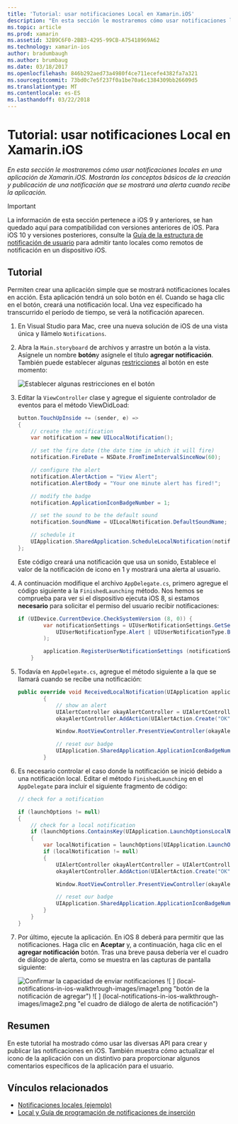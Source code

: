 ```yaml
---
title: 'Tutorial: usar notificaciones Local en Xamarin.iOS'
description: "En esta sección le mostraremos cómo usar notificaciones locales en una aplicación de Xamarin.iOS. Mostrarán los conceptos básicos de la creación y publicación de una notificación que se mostrará una alerta cuando recibe la aplicación."
ms.topic: article
ms.prod: xamarin
ms.assetid: 32B9C6F0-2BB3-4295-99CB-A75418969A62
ms.technology: xamarin-ios
author: bradumbaugh
ms.author: brumbaug
ms.date: 03/18/2017
ms.openlocfilehash: 846b292aed73a4980f4ce711ecefe4382fa7a321
ms.sourcegitcommit: 73bd0c7e5f237f0a1be70a6c1384309bb26609d5
ms.translationtype: MT
ms.contentlocale: es-ES
ms.lasthandoff: 03/22/2018
---
```

# <a name="walkthrough---using-local-notifications-in-xamarinios"></a>Tutorial: usar notificaciones Local en Xamarin.iOS

_En esta sección le mostraremos cómo usar notificaciones locales en una aplicación de Xamarin.iOS. Mostrarán los conceptos básicos de la creación y publicación de una notificación que se mostrará una alerta cuando recibe la aplicación._

> [!IMPORTANT]
> La información de esta sección pertenece a iOS 9 y anteriores, se han quedado aquí para compatibilidad con versiones anteriores de iOS. Para iOS 10 y versiones posteriores, consulte la [Guía de la estructura de notificación de usuario](~/ios/platform/user-notifications/index.md) para admitir tanto locales como remotos de notificación en un dispositivo iOS.

## <a name="walkthrough"></a>Tutorial

Permiten crear una aplicación simple que se mostrará notificaciones locales en acción. Esta aplicación tendrá un solo botón en él. Cuando se haga clic en el botón, creará una notificación local. Una vez especificado ha transcurrido el período de tiempo, se verá la notificación aparecen.


1. En Visual Studio para Mac, cree una nueva solución de iOS de una vista única y llámelo `Notifications`.
1. Abra la `Main.storyboard` de archivos y arrastre un botón a la vista. Asígnele un nombre **botón**y asígnele el título **agregar notificación**. También puede establecer algunas [restricciones](~/ios/user-interface/designer/designer-auto-layout.md) al botón en este momento: 

    ![](local-notifications-in-ios-walkthrough-images/image3.png "Establecer algunas restricciones en el botón")
1. Editar la `ViewController` clase y agregue el siguiente controlador de eventos para el método ViewDidLoad:

    ```csharp
    button.TouchUpInside += (sender, e) =>
    {
        // create the notification
        var notification = new UILocalNotification();

        // set the fire date (the date time in which it will fire)
        notification.FireDate = NSDate.FromTimeIntervalSinceNow(60);

        // configure the alert
        notification.AlertAction = "View Alert";
        notification.AlertBody = "Your one minute alert has fired!";

        // modify the badge
        notification.ApplicationIconBadgeNumber = 1;

        // set the sound to be the default sound
        notification.SoundName = UILocalNotification.DefaultSoundName;

        // schedule it
        UIApplication.SharedApplication.ScheduleLocalNotification(notification);
    };
    ```

    Este código creará una notificación que usa un sonido, Establece el valor de la notificación de icono en 1 y mostrará una alerta al usuario.

1. A continuación modifique el archivo `AppDelegate.cs`, primero agregue el código siguiente a la `FinishedLaunching` método. Nos hemos se comprueba para ver si el dispositivo ejecuta iOS 8, si estamos **necesario** para solicitar el permiso del usuario recibir notificaciones:

    ```csharp
    if (UIDevice.CurrentDevice.CheckSystemVersion (8, 0)) {
            var notificationSettings = UIUserNotificationSettings.GetSettingsForTypes (
                UIUserNotificationType.Alert | UIUserNotificationType.Badge | UIUserNotificationType.Sound, null
            );

            application.RegisterUserNotificationSettings (notificationSettings);
        }
    ```

1. Todavía en `AppDelegate.cs`, agregue el método siguiente a la que se llamará cuando se recibe una notificación:

    ```csharp
    public override void ReceivedLocalNotification(UIApplication application, UILocalNotification notification)
            {
                // show an alert
                UIAlertController okayAlertController = UIAlertController.Create(notification.AlertAction, notification.AlertBody, UIAlertControllerStyle.Alert);
                okayAlertController.AddAction(UIAlertAction.Create("OK", UIAlertActionStyle.Default, null));

                Window.RootViewController.PresentViewController(okayAlertController, true, null);

                // reset our badge
                UIApplication.SharedApplication.ApplicationIconBadgeNumber = 0;
            }

    ```

1. Es necesario controlar el caso donde la notificación se inició debido a una notificación local. Editar el método `FinishedLaunching` en el `AppDelegate` para incluir el siguiente fragmento de código:


    ```csharp
    // check for a notification

    if (launchOptions != null)
    {
        // check for a local notification
        if (launchOptions.ContainsKey(UIApplication.LaunchOptionsLocalNotificationKey))
        {
            var localNotification = launchOptions[UIApplication.LaunchOptionsLocalNotificationKey] as UILocalNotification;
            if (localNotification != null)
            {
                UIAlertController okayAlertController = UIAlertController.Create(localNotification.AlertAction, localNotification.AlertBody, UIAlertControllerStyle.Alert);
                okayAlertController.AddAction(UIAlertAction.Create("OK", UIAlertActionStyle.Default, null));

                Window.RootViewController.PresentViewController(okayAlertController, true, null);

                // reset our badge
                UIApplication.SharedApplication.ApplicationIconBadgeNumber = 0;
            }
        }
    }

    ```

1. Por último, ejecute la aplicación. En iOS 8 deberá para permitir que las notificaciones. Haga clic en **Aceptar** y, a continuación, haga clic en el **agregar notificación** botón. Tras una breve pausa debería ver el cuadro de diálogo de alerta, como se muestra en las capturas de pantalla siguiente:

    ![](local-notifications-in-ios-walkthrough-images/image0.png "Confirmar la capacidad de enviar notificaciones") ![ ] (local-notifications-in-ios-walkthrough-images/image1.png "botón de la notificación de agregar") ![ ] (local-notifications-in-ios-walkthrough-images/image2.png "el cuadro de diálogo de alerta de notificación")

## <a name="summary"></a>Resumen

En este tutorial ha mostrado cómo usar las diversas API para crear y publicar las notificaciones en iOS. También muestra cómo actualizar el icono de la aplicación con un distintivo para proporcionar algunos comentarios específicos de la aplicación para el usuario.


## <a name="related-links"></a>Vínculos relacionados

- [Notificaciones locales (ejemplo)](https://developer.xamarin.com/samples/monotouch/LocalNotifications)
- [Local y Guía de programación de notificaciones de inserción](https://developer.apple.com/library/prerelease/content/documentation/NetworkingInternet/Conceptual/RemoteNotificationsPG/)

